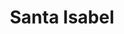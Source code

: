 ---
title: "Santa Isabel"
url: /villa-alemana/santa-isabel-alcalde-rodolfo-galleguillos-gatica/
shop: supermercado
---